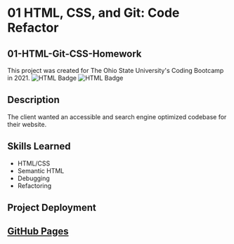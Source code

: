 # 01 HTML, CSS, and Git: Code Refactor
## 01-HTML-Git-CSS-Homework
This project was created for The Ohio State University's Coding Bootcamp in 2021.
![HTML Badge](./assets/HTML-Semantic-green.svg) ![HTML Badge](./assets/OSU-Bootcamp-red.svg)
## Description
The client wanted an accessible and search engine optimized codebase for their website.
## Skills Learned
- HTML/CSS
- Semantic HTML
- Debugging
- Refactoring
## Project Deployment
[GitHub Pages](https://ethanharsh.github.io/01-HTML-Git-CSS-Homework/)
---
